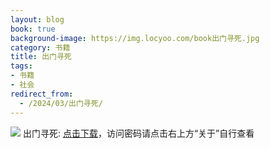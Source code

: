 ```yaml
---
layout: blog
book: true
background-image: https://img.locyoo.com/book出门寻死.jpg
category: 书籍
title: 出门寻死
tags:
- 书籍
- 社会
redirect_from:
  - /2024/03/出门寻死/
---
```

![](https://img.locyoo.com/book出门寻死.jpg)
出门寻死: <a name = "ref1" href="https://url18.ctfile.com/f/50983618-1226041435-a9a97d?p=3619">点击下载</a>，访问密码请点击右上方“关于”自行查看